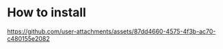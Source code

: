 # How to install



https://github.com/user-attachments/assets/87dd4660-4575-4f3b-ac70-c480155e2082


